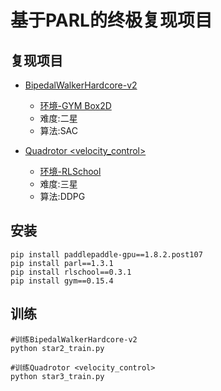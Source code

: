 # 基于PARL的终极复现项目
## 复现项目 ##
- [BipedalWalkerHardcore-v2](https://github.com/RonaldJEN/PaddlePaddle_RL_Class/blob/master/Game_Reproduction/star2_train.py)
    + [环境-GYM Box2D](https://github.com/openai/gym/tree/07e0c98f8e8e18c5197fab7ff74635f5b0cb2662/gym/envs/box2d)
    + 难度:二星
    + 算法:SAC

- [Quadrotor <velocity_control>](https://github.com/RonaldJEN/PaddlePaddle_RL_Class/blob/master/Game_Reproduction/star3_train.py)
    + [环境-RLSchool](https://github.com/PaddlePaddle/RLSchool/tree/master/rlschool/quadrotor)
    + 难度:三星
    + 算法:DDPG
## 安装 ##
```
pip install paddlepaddle-gpu==1.8.2.post107
pip install parl==1.3.1
pip install rlschool==0.3.1 
pip install gym==0.15.4
```
## 训练 ##
```
#训练BipedalWalkerHardcore-v2
python star2_train.py

#训练Quadrotor <velocity_control>
python star3_train.py
```
